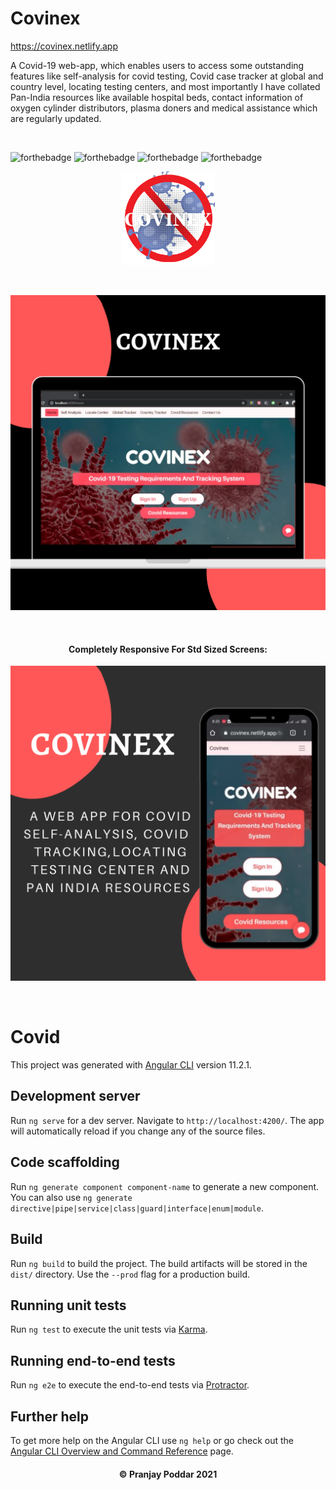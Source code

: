 # Covinex


https://covinex.netlify.app

A Covid-19 web-app, which enables users to access some outstanding features like self-analysis for covid testing, Covid case tracker at global and country level, locating testing centers, and most importantly I have collated Pan-India resources like available hospital beds, contact information of oxygen cylinder distributors, plasma doners and medical assistance which are regularly updated.

<br>

  ![forthebadge](https://forthebadge.com/images/badges/made-with-javascript.svg)
  ![forthebadge](https://forthebadge.com/images/badges/built-with-love.svg)
  ![forthebadge](https://forthebadge.com/images/badges/uses-brains.svg)
  ![forthebadge](https://forthebadge.com/images/badges/check-it-out.svg)
<p align="center">
  
  <img src="./src/assets/images/logo.png" width="150" title="hover text">
  </p >
  <br>
  <p align="center">
  <img src="./src/assets/images/web-view.png" width="600" title="web-view">
  </p>
  <br>
  <h4 align="center">Completely Responsive For Std Sized Screens:</h4>
  <p align="center">
  <img src="./src/assets/images/mobile-view.png" width="600" title="mobile-view">
  </p>
  <br>
  



# Covid

This project was generated with [Angular CLI](https://github.com/angular/angular-cli) version 11.2.1.

## Development server

Run `ng serve` for a dev server. Navigate to `http://localhost:4200/`. The app will automatically reload if you change any of the source files.

## Code scaffolding

Run `ng generate component component-name` to generate a new component. You can also use `ng generate directive|pipe|service|class|guard|interface|enum|module`.

## Build

Run `ng build` to build the project. The build artifacts will be stored in the `dist/` directory. Use the `--prod` flag for a production build.

## Running unit tests

Run `ng test` to execute the unit tests via [Karma](https://karma-runner.github.io).

## Running end-to-end tests

Run `ng e2e` to execute the end-to-end tests via [Protractor](http://www.protractortest.org/).

## Further help

To get more help on the Angular CLI use `ng help` or go check out the [Angular CLI Overview and Command Reference](https://angular.io/cli) page.
<h4 align="center">
   © Pranjay Poddar 2021
  </h4>
